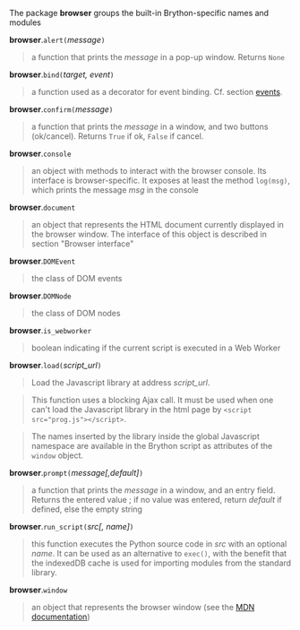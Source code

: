 The package **browser** groups the built-in Brython-specific names and modules

**browser**.`alert(`_message_`)`
> a function that prints the _message_ in a pop-up window. Returns `None`

**browser**.`bind(`_target, event_`)`
> a function used as a decorator for event binding. Cf. section
> [events](events.html).

**browser**.`confirm(`_message_`)`
> a function that prints the _message_ in a window, and two buttons
> (ok/cancel). Returns `True` if ok, `False` if cancel.

**browser**.`console`
> an object with methods to interact with the browser console. Its interface
> is browser-specific. It exposes at least the method `log(msg)`, which prints
> the message _msg_ in the console

**browser**.`document`
> an object that represents the HTML document currently displayed in the
> browser window. The interface of this object is described in section
> "Browser interface"

**browser**.`DOMEvent`
> the class of DOM events

**browser**.`DOMNode`
> the class of DOM nodes

**browser**.`is_webworker`
> boolean indicating if the current script is executed in a Web Worker

**browser**.`load(`_script\_url_`)`
> Load the Javascript library at address _script\_url_.

> This function uses a blocking Ajax call. It must be used when one can't
> load the Javascript library in the html page by
> `<script src="prog.js"></script>`.

> The names inserted by the library inside the global Javascript namespace
> are available in the Brython script as attributes of the `window` object.

**browser**.`prompt(`_message[,default]_`)`
> a function that prints the _message_ in a window, and an entry field.
> Returns the entered value ; if no value was entered, return _default_ if
> defined, else the empty string

**browser**.`run_script(`_src[, name]_`)`
> this function executes the Python source code in _src_ with an optional
> _name_. It can be used as an alternative to `exec()`, with the benefit
> that the indexedDB cache is used for importing modules from the standard
> library.


**browser**.`window`
> an object that represents the browser window (see the
> [MDN documentation](https://developer.mozilla.org/en-US/docs/Web/API/Window))

